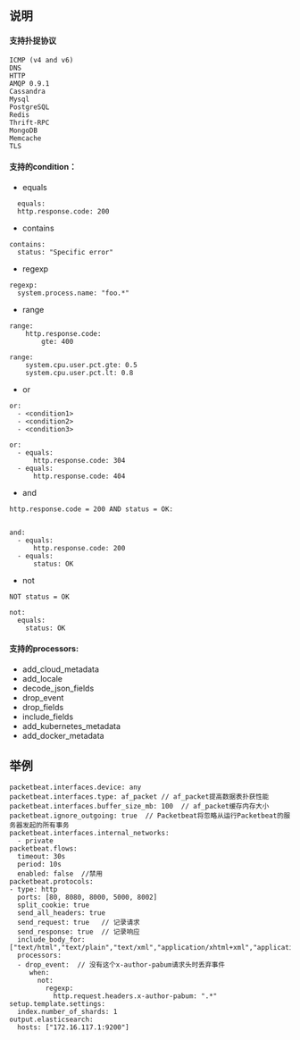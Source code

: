 ## 说明

#### 支持扑捉协议
```
ICMP (v4 and v6)
DNS
HTTP
AMQP 0.9.1
Cassandra
Mysql 
PostgreSQL
Redis
Thrift-RPC
MongoDB
Memcache
TLS
```
#### 支持的condition：
* equals
```
  equals:
  http.response.code: 200
```
* contains
```
contains:
  status: "Specific error"
```
* regexp
```
regexp:
  system.process.name: "foo.*"
```
* range
```
range:
    http.response.code:
        gte: 400

range:
    system.cpu.user.pct.gte: 0.5
    system.cpu.user.pct.lt: 0.8
```
* or
```
or:
  - <condition1>
  - <condition2>
  - <condition3>

or:
  - equals:
      http.response.code: 304
  - equals:
      http.response.code: 404
```
* and
```
http.response.code = 200 AND status = OK:


and:
  - equals:
      http.response.code: 200
  - equals:
      status: OK
```
* not
```
NOT status = OK

not:
  equals:
    status: OK
```

#### 支持的processors:
* add_cloud_metadata
* add_locale
* decode_json_fields
* drop_event
* drop_fields
* include_fields
* add_kubernetes_metadata
* add_docker_metadata
## 举例
```
packetbeat.interfaces.device: any
packetbeat.interfaces.type: af_packet // af_packet提高数据表扑获性能
packetbeat.interfaces.buffer_size_mb: 100  // af_packet缓存内存大小
packetbeat.ignore_outgoing: true  // Packetbeat将忽略从运行Packetbeat的服务器发起的所有事务
packetbeat.interfaces.internal_networks:
  - private
packetbeat.flows:
  timeout: 30s
  period: 10s
  enabled: false  //禁用
packetbeat.protocols:
- type: http
  ports: [80, 8080, 8000, 5000, 8002]
  split_cookie: true
  send_all_headers: true
  send_request: true   // 记录请求
  send_response: true  // 记录响应
  include_body_for: ["text/html","text/plain","text/xml","application/xhtml+xml","application/xml","application/atom+xml","application/json"]
  processors:
  - drop_event:  // 没有这个x-author-pabum请求头时丢弃事件
     when:
       not:
         regexp:
           http.request.headers.x-author-pabum: ".*"
setup.template.settings:
  index.number_of_shards: 1
output.elasticsearch:
  hosts: ["172.16.117.1:9200"]

  ```
